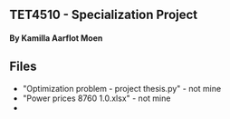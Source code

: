 ## TET4510 - Specialization Project
#### By Kamilla Aarflot Moen

## Files
* "Optimization problem - project thesis.py" - not mine
* "Power prices 8760 1.0.xlsx" - not mine
* 